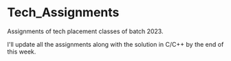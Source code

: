 # Tech_Assignments

Assignments of tech placement classes of batch 2023.

I'll update all the assignments along with the solution in C/C++ by the end of this week.
